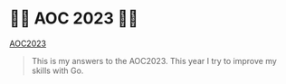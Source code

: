 # 🎅🎄 AOC 2023 🎄🎅

[AOC2023](https://adventofcode.com/2023/)

> This is my answers to the AOC2023. This year I try to improve my skills with Go.
